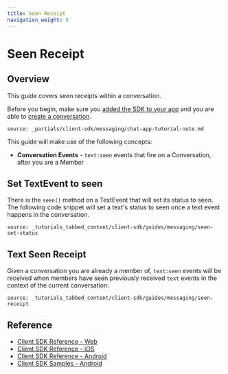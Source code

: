 ```yaml
---
title: Seen Receipt
navigation_weight: 5
---
```


# Seen Receipt

## Overview

This guide covers seen receipts within a conversation.

Before you begin, make sure you [added the SDK to your app](/client-sdk/setup/add-sdk-to-your-app) and you are able to [create a conversation](/client-sdk/in-app-messaging/guides/simple-conversation).

```partial
source: _partials/client-sdk/messaging/chat-app-tutorial-note.md
```

This guide will make use of the following concepts:

- **Conversation Events** - `text:seen` events that fire on a Conversation, after you are a Member

## Set TextEvent to seen

There is the `seen()` method on a TextEvent that will set its status to seen. The following code snippet will set a text's status to seen once a text event happens in the conversation.

```tabbed_content
source: _tutorials_tabbed_content/client-sdk/guides/messaging/seen-set-status
```

## Text Seen Receipt

Given a conversation you are already a member of, `text:seen` events will be received when members have seen previously received `text` events in the context of the current conversation:

```tabbed_content
source: _tutorials_tabbed_content/client-sdk/guides/messaging/seen-receipt
```

## Reference

* [Client SDK Reference - Web](/sdk/client-sdk/javascript)
* [Client SDK Reference - iOS](/sdk/client-sdk/ios)
* [Client SDK Reference - Android](/sdk/client-sdk/android)
* [Client SDK Samples - Android](https://github.com/nexmo-community/client-sdk-android-samples)
